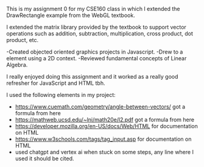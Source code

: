 This is my assignment 0 for my CSE160 class in which I extended the DrawRectangle example from the WebGL textbook.

I extended the matrix library provided by the textbook to support vector operations such as addition, subtraction, multiplication, cross product, dot product, etc. 

-Created objected oriented graphics projects in Javascript.
-Drew to a <canvas> element using a 2D context.
-Reviewed fundamental concepts of Linear Algebra.

I really enjoyed doing this assignment and it worked as a really good refresher for JavaScript and HTML tbh.

I used the following elements in my project:
- https://www.cuemath.com/geometry/angle-between-vectors/ got a formula from here
- https://mathweb.ucsd.edu/~lni/math20e/l2.pdf got a formula from here
- https://developer.mozilla.org/en-US/docs/Web/HTML for documentation on HTML 
- https://www.w3schools.com/tags/tag_input.asp for documentation on HTML
- used chatgpt and vertex ai when stuck on some steps, any line where I used it should be cited.